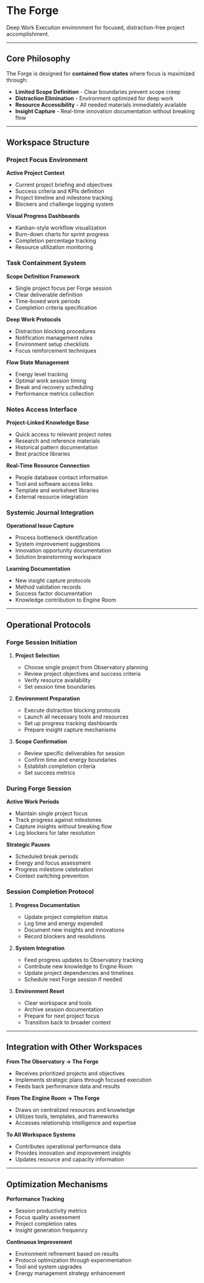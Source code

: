 # The Forge

Deep Work Execution environment for focused, distraction-free project accomplishment.

---

## Core Philosophy

The Forge is designed for **contained flow states** where focus is maximized through:
- **Limited Scope Definition** - Clear boundaries prevent scope creep
- **Distraction Elimination** - Environment optimized for deep work
- **Resource Accessibility** - All needed materials immediately available
- **Insight Capture** - Real-time innovation documentation without breaking flow

---

## Workspace Structure

### Project Focus Environment

**Active Project Context**
- Current project briefing and objectives
- Success criteria and KPIs definition
- Project timeline and milestone tracking
- Blockers and challenge logging system

**Visual Progress Dashboards**
- Kanban-style workflow visualization
- Burn-down charts for sprint progress
- Completion percentage tracking
- Resource utilization monitoring

### Task Containment System

**Scope Definition Framework**
- Single project focus per Forge session
- Clear deliverable definition
- Time-boxed work periods
- Completion criteria specification

**Deep Work Protocols**
- Distraction blocking procedures
- Notification management rules
- Environment setup checklists
- Focus reinforcement techniques

**Flow State Management**
- Energy level tracking
- Optimal work session timing
- Break and recovery scheduling
- Performance metrics collection

### Notes Access Interface

**Project-Linked Knowledge Base**
- Quick access to relevant project notes
- Research and reference materials
- Historical pattern documentation
- Best practice libraries

**Real-Time Resource Connection**
- People database contact information
- Tool and software access links
- Template and worksheet libraries
- External resource integration

### Systemic Journal Integration

**Operational Issue Capture**
- Process bottleneck identification
- System improvement suggestions
- Innovation opportunity documentation
- Solution brainstorming workspace

**Learning Documentation**
- New insight capture protocols
- Method validation records
- Success factor documentation
- Knowledge contribution to Engine Room

---

## Operational Protocols

### Forge Session Initiation

1. **Project Selection**
   - Choose single project from Observatory planning
   - Review project objectives and success criteria
   - Verify resource availability
   - Set session time boundaries

2. **Environment Preparation**
   - Execute distraction blocking protocols
   - Launch all necessary tools and resources
   - Set up progress tracking dashboards
   - Prepare insight capture mechanisms

3. **Scope Confirmation**
   - Review specific deliverables for session
   - Confirm time and energy boundaries
   - Establish completion criteria
   - Set success metrics

### During Forge Session

**Active Work Periods**
- Maintain single project focus
- Track progress against milestones
- Capture insights without breaking flow
- Log blockers for later resolution

**Strategic Pauses**
- Scheduled break periods
- Energy and focus assessment
- Progress milestone celebration
- Context switching prevention

### Session Completion Protocol

1. **Progress Documentation**
   - Update project completion status
   - Log time and energy expended
   - Document new insights and innovations
   - Record blockers and resolutions

2. **System Integration**
   - Feed progress updates to Observatory tracking
   - Contribute new knowledge to Engine Room
   - Update project dependencies and timelines
   - Schedule next Forge session if needed

3. **Environment Reset**
   - Clear workspace and tools
   - Archive session documentation
   - Prepare for next project focus
   - Transition back to broader context

---

## Integration with Other Workspaces

**From The Observatory → The Forge**
- Receives prioritized projects and objectives
- Implements strategic plans through focused execution
- Feeds back performance data and results

**From The Engine Room → The Forge**
- Draws on centralized resources and knowledge
- Utilizes tools, templates, and frameworks
- Accesses relationship intelligence and expertise

**To All Workspace Systems**
- Contributes operational performance data
- Provides innovation and improvement insights
- Updates resource and capacity information

---

## Optimization Mechanisms

**Performance Tracking**
- Session productivity metrics
- Focus quality assessment
- Project completion rates
- Insight generation frequency

**Continuous Improvement**
- Environment refinement based on results
- Protocol optimization through experimentation
- Tool and system upgrades
- Energy management strategy enhancement